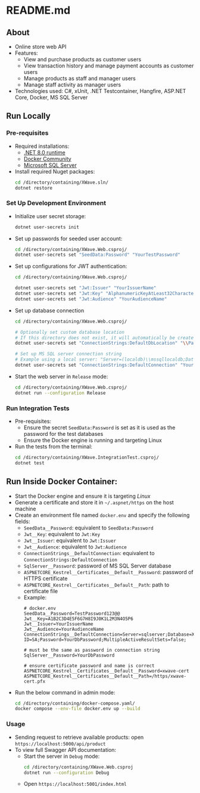 # README.md

## About
- Online store web API
- Features:
    - View and purchase products as customer users
    - View transaction history and manage payment accounts as customer users
    - Manage products as staff and manager users
    - Manage staff activity as manager users
- Technologies used: C#, xUnit, .NET Testcontainer, Hangfire, ASP.NET Core, Docker, MS SQL Server

## Run Locally
### Pre-requisites
- Required installations:
    - [.NET 8.0 runtime](https://dotnet.microsoft.com/en-us/download/dotnet/8.0)
    - [Docker Community](https://www.docker.com/get-started/)
    - [Microsoft SQL Server](https://www.microsoft.com/en-au/sql-server/sql-server-downloads)
- Install required Nuget packages:
    ``` bash
    cd /directory/containing/XWave.sln/
    dotnet restore
    ```

### Set Up Development Environment
- Initialize user secret storage:
    ```bash
    dotnet user-secrets init
    ```
- Set up passwords for seeded user account:
    ```bash
    cd /directory/containing/XWave.Web.csproj/
    dotnet user-secrets set "SeedData:Password" "YourTestPassword"
    ```
- Set up configurations for JWT authentication:
    ``` bash
    cd /directory/containing/XWave.Web.csproj/

    dotnet user-secrets set "Jwt:Issuer" "YourIssuerName"
    dotnet user-secrets set "Jwt:Key" "AlphanumericKeyAtLeast32CharactersInLength"
    dotnet user-secrets set "Jwt:Audience" "YourAudienceName"
    ```
- Set up database connection
    ``` bash
    cd /directory/containing/XWave.Web.csproj/

    # Optionally set custom database location
    # If this directory does not exist, it will automatically be created
    dotnet user-secrets set "ConnectionStrings:DefaultDbLocation" "\\Path\\To\\Database\\Directory\\DatabaseName.mdf"

    # Set up MS SQL server connection string
    # Example using a local server: "Server=(localdb)\\mssqllocaldb;Database=XWave;Trusted_Connection=True;MultipleActiveResultSets=false;"
    dotnet user-secrets set "ConnectionStrings:DefaultConnection" "Your;Database;Connection;String;"
    ```
- Start the web server in `Release` mode:
    ```bash
    cd /directory/containing/XWave.Web.csproj/
    dotnet run --configuration Release
    ```

### Run Integration Tests
- Pre-requisites:
    - Ensure the secret `SeedData:Password` is set as it is used as the password for the test databases
    - Ensure the Docker engine is running and targeting Linux
- Run the tests from the terminal:
    ```bash
    cd /directory/containing/XWave.IntegrationTest.csproj/
    dotnet test
    ```

## Run Inside Docker Container:
- Start the Docker engine and ensure it is targeting *Linux*
- Generate a certificate and store it in `~/.aspnet/https` on the host machine
- Create an environment file named `docker.env` and specify the following fields:
    - `SeedData__Password`: equivalent to `SeedData:Password`
    - `Jwt__Key`: equivalent to `Jwt:Key`
    - `Jwt__Issuer`: equivalent to `Jwt:Issuer`
    - `Jwt__Audience`: equivalent to `Jwt:Audience`
    - `ConnectionStrings__DefaultConnection`: equivalent to `ConnectionStrings:DefaultConnection`
    - `SqlServer__Password`: password of MS SQL Server database
    - `ASPNETCORE_Kestrel__Certificates__Default__Password`: password of HTTPS certificate
    - `ASPNETCORE_Kestrel__Certificates__Default__Path`: path to certificate file
    - Example:
        ```env
        # docker.env
        SeedData__Password=TestPassword123@@
        Jwt__Key=A1B2C3D4E5F6G7H8I9J0K1L2M3N4O5P6
        Jwt__Issuer=YourIssuerName
        Jwt__Audience=YourAudienceName
        ConnectionStrings__DefaultConnection=Server=sqlserver;Database=XWave;User ID=SA;Password=YourDbPassword;MultipleActiveResultSets=false;

        # must be the same as password in connection string
        SqlServer__Password=YourDbPassword

        # ensure certificate password and name is correct
        ASPNETCORE_Kestrel__Certificates__Default__Password=xwave-cert
        ASPNETCORE_Kestrel__Certificates__Default__Path=/https/xwave-cert.pfx
        ```
- Run the below command in admin mode:
    ```bash
    cd /directory/containing/docker-compose.yaml/
    docker compose --env-file docker.env up --build
    ```

### Usage
- Sending request to retrieve available products: open `https://localhost:5000/api/product`
- To view full Swagger API documentation:
    - Start the server in `Debug` mode:
        ```bash
        cd /directory/containing/XWave.Web.csproj
        dotnet run --configuration Debug
        ```
    - Open `https://localhost:5001/index.html`
